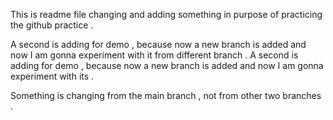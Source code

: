 This is readme file changing and adding something in purpose of practicing the github practice . 

A second is adding for demo , because now a new branch is added and now I am gonna experiment with it from different branch . 
A second is adding for demo , because now a new branch is added and now I am gonna experiment with its . 

Something is changing from the main branch , not from other two branches . 
